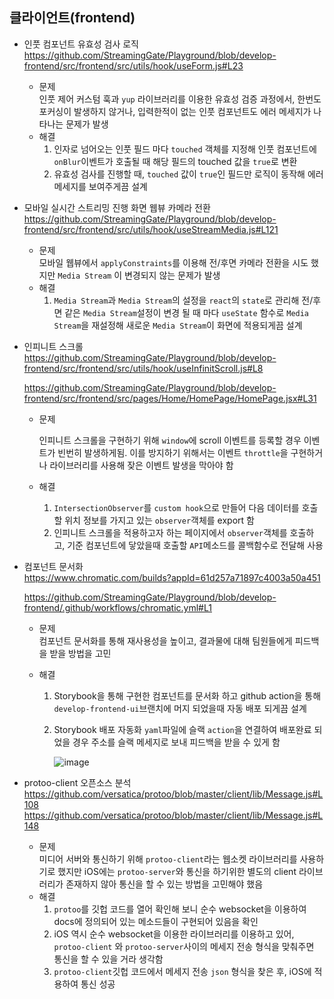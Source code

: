 ## 클라이언트(frontend)

* 인풋 컴포넌트 유효성 검사 로직 <br/>
  https://github.com/StreamingGate/Playground/blob/develop-frontend/src/frontend/src/utils/hook/useForm.js#L23

  * 문제  
    인풋 제어 커스텀 훅과 `yup` 라이브러리를 이용한 유효성 검증 과정에서, 한번도 포커싱이 발생하지 않거나, 입력한적이 없는 인풋 컴포넌트도 에러 메세지가 나타나는 문제가 발생
  * 해결
    1. 인자로 넘어오는 인풋 필드 마다 `touched` 객체를 지정해 인풋 컴포넌트에 `onBlur`이벤트가 호출될 때 해당 필드의 touched 값을 `true`로 변환
    2. 유효성 검사를 진행할 때, `touched` 값이 `true`인 필드만 로직이 동작해 에러 메세지를 보여주게끔 설계

* 모바일 실시간 스트리밍 진행 화면 웹뷰 카메라 전환 <br/>
  https://github.com/StreamingGate/Playground/blob/develop-frontend/src/frontend/src/utils/hook/useStreamMedia.js#L121

  * 문제  
    모바일 웹뷰에서 `applyConstraints`를 이용해 전/후면 카메라 전환을 시도 했지만 `Media Stream` 이 변경되지 않는 문제가 발생
  * 해결
    1. `Media Stream`과 `Media Stream`의 설정을 `react`의 `state`로 관리해 전/후면 같은 `Media Stream`설정이 변경 될 때 마다 `useState` 함수로 `Media Stream`을 재설정해 새로운 `Media Stream`이 화면에 적용되게끔 설계

* 인피니트 스크롤 <br/>
  https://github.com/StreamingGate/Playground/blob/develop-frontend/src/frontend/src/utils/hook/useInfinitScroll.js#L8

  https://github.com/StreamingGate/Playground/blob/develop-frontend/src/frontend/src/pages/Home/HomePage/HomePage.jsx#L31

  * 문제  

    인피니트 스크롤을 구현하기 위해 `window`에 scroll 이벤트를 등록할 경우 이벤트가 빈번히 발생하게됨. 이를 방지하기 위해서는 이벤트 `throttle`을 구현하거나 라이브러리를 사용해 잦은 이벤트 발생을 막아야 함

  * 해결
    1. `IntersectionObserver`를 `custom hook`으로 만들어 다음 데이터를 호출할 위치 정보를 가지고 있는 `observer`객체를 export 함
    2. 인피니트 스크롤을 적용하고자 하는 페이지에서 `observer`객체를 호출하고, 기준 컴포넌트에 닿았을때 호출할 `API`메소드를 콜백함수로 전달해 사용

* 컴포넌트 문서화 <br/>
  https://www.chromatic.com/builds?appId=61d257a71897c4003a50a451

  https://github.com/StreamingGate/Playground/blob/develop-frontend/.github/workflows/chromatic.yml#L1

  * 문제  
    컴포넌트 문서화를 통해 재사용성을 높이고, 결과물에 대해 팀원들에게 피드백을 받을 방법을 고민

  * 해결

    1. Storybook을 통해 구현한 컴포넌트를 문서화 하고 github action을 통해 `develop-frontend-ui`브랜치에 머지 되었을때 자동 배포 되게끔 설계

    2. Storybook 배포 자동화 `yaml`파일에 슬랙 `action`을 연결하여 배포완료 되었을 경우 주소를 슬랙 메세지로 보내 피드백을 받을 수 있게 함 

       ![image](https://user-images.githubusercontent.com/35404137/154907083-6fdfcb9c-dd7e-4a6a-9534-eeddda063b19.png)

* protoo-client 오픈소스 분석 <br/>
  https://github.com/versatica/protoo/blob/master/client/lib/Message.js#L108
  https://github.com/versatica/protoo/blob/master/client/lib/Message.js#L148
  * 문제  
    미디어 서버와 통신하기 위해 `protoo-client`라는 웹소켓 라이브러리를 사용하기로 했지만 iOS에는 `protoo-server`와 통신을 하기위한 별도의 client 라이브러리가 존재하지 않아 통신을 할 수 있는 방법을 고민해야 했음
  * 해결
    1. `protoo`를 깃헙 코드를 열어 확인해 보니 순수 websocket을 이용하여 docs에 정의되어 있는 메소드들이 구현되어 있음을 확인
    2. iOS 역시 순수 websocket을 이용한 라이브러리를 이용하고 있어, `protoo-client` 와 `protoo-server`사이의 메세지 전송 형식을 맞춰주면 통신을 할 수 있을 거라 생각함
    3. `protoo-client`깃헙 코드에서 메세지 전송 `json` 형식을 찾은 후, iOS에 적용하여 통신 성공
